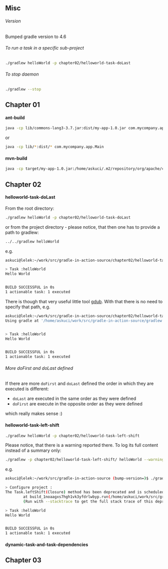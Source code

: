 ## Misc
###### Version
Bumped gradle version to 4.6

###### To run a task in a specific sub-project
```bash
./gradlew helloWorld -p chapter02/helloworld-task-doLast
```

###### To stop daemon
```bash
./gradlew --stop
```

## Chapter 01
#### ant-build
```bash
java -cp lib/commons-lang3-3.7.jar:dist/my-app-1.0.jar com.mycompany.app.Main
```
or
```bash
java -cp lib/*:dist/* com.mycompany.app.Main
```

#### mvn-build
```bash
java -cp target/my-app-1.0.jar:/home/askuci/.m2/repository/org/apache/commons/commons-lang3/3.7/commons-lang3-3.7.jar com.mycompany.app.Main 
```
## Chapter 02

#### helloworld-task-doLast
From the root directory:
```bash
./gradlew helloWorld -p chapter02/helloworld-task-doLast
```
or from the project directory - please notice, that then one has to provide a path to gradlew:
```bash
../../gradlew helloWorld
```
e.g.
```bash
askuci@lelek:~/work/src/gradle-in-action-source/chapter02/helloworld-task-doLast (bump-version *=)$ ../../gradlew helloWorld

> Task :helloWorld 
Hello World


BUILD SUCCESSFUL in 0s
1 actionable task: 1 executed
```
There is though that very useful little tool [gdub](http://www.gdub.rocks/).
With that there is no need to specify that path, e.g.
```bash
askuci@lelek:~/work/src/gradle-in-action-source/chapter02/helloworld-task-doLast (bump-version *=)$ gw helloWorld
Using gradle at '/home/askuci/work/src/gradle-in-action-source/gradlew' to run buildfile '/home/askuci/work/src/gradle-in-action-source/chapter02/helloworld-task-doLast/build.gradle':


> Task :helloWorld 
Hello World


BUILD SUCCESSFUL in 0s
1 actionable task: 1 executed
```
###### More doFirst and doLast defined
If there are more ```doFirst``` and ```doLast``` defined the order in which they are executed is different:
* ```doLast``` are executed in the same order as they were defined
* ```doFirst``` are execute in the opposite order as they were defined

which really makes sense :)

#### helloworld-task-left-shift
```bash
./gradlew helloWorld -p chapter02/helloworld-task-left-shift
```
Please notice, that there is a warning reported there. To log its full content instead of a summary only:
```bash
./gradlew -p chapter02/helloworld-task-left-shift/ helloWorld --warning-mode=all 
```
e.g.
```bash
askuci@lelek:~/work/src/gradle-in-action-source (bump-version=)$ ./gradlew -p chapter02/helloworld-task-left-shift/ helloWorld --warning-mode=all

> Configure project : 
The Task.leftShift(Closure) method has been deprecated and is scheduled to be removed in Gradle 5.0. Please use Task.doLast(Action) instead.
        at build_1noaagxs7hgh1vk3yfdrlwbyp.run(/home/askuci/work/src/gradle-in-action-source/chapter02/helloworld-task-left-shift/build.gradle:1)
        (Run with --stacktrace to get the full stack trace of this deprecation warning.)

> Task :helloWorld 
Hello World


BUILD SUCCESSFUL in 0s
1 actionable task: 1 executed
```

#### dynamic-task-and-task-dependencies

## Chapter 03
